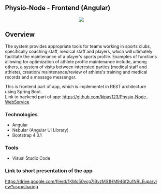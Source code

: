 ## Physio-Node - Frontend (Angular)
<p align="center"><img src="https://i.ibb.co/72czZ3W/Physio-2.png" border="0"></p>


## Overview
The system provides appropriate tools for teams working in sports clubs, specifically coaching staff,
medical staff and players, which will ultimately facilitate the maintenance of a player's sports profile.
Examples of functions allowing for optimization of athlete profile maintenance include, among others, a 
system of visits between interested parties (medical staff and athlete), creation/ maintenance/review of
athlete's training and medical records and a message messenger.

This is frontend part of app, which is implementet in REST architecture using Spring Boot. <br/>
Link to backend part of app:
https://github.com/kipas123/Physio-Node-WebService


### Technologies

- Angular
- Nebular (Angular UI Library)
- Bootstrap 4.3.1

### Tools

- Visual Studio Code

### Link to short presentation of the app
https://drive.google.com/file/d/1KMo50vcg7lBvzMS1HM946f2u1NRLEupa/view?usp=sharing
